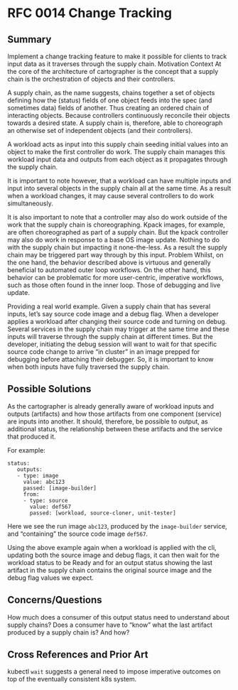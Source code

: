 # RFC 0014 Change Tracking

## Summary
Implement a change tracking feature to make it possible for clients to track input data as it traverses through the supply chain.
Motivation
Context
At the core of the architecture of cartographer is the concept that a supply chain is the orchestration of objects and their controllers.  

A supply chain, as the name suggests, chains together a set of objects defining how the (status) fields of one object feeds into the spec (and sometimes data) fields of another.  Thus creating an ordered chain of interacting objects.  Because controllers continuously reconcile their objects towards a desired state.  A supply chain is, therefore, able to choreograph an otherwise set of independent objects (and their controllers).

A workload acts as input into this supply chain seeding initial values into an object to make the first controller do work.  The supply chain manages this workload input data and outputs from each object as it propagates through the supply chain.

It is important to note however, that a workload can have multiple inputs and input into several objects in the supply chain all at the same time.  As a result when a workload changes, it may cause several controllers to do work simultaneously.  

It is also important to note that a controller may also do work outside of the work that the supply chain is choreographing.  Kpack images, for example, are often choreographed as part of a supply chain.  But the kpack controller may also do work in response to a base OS image update.  Nothing to do with the supply chain but impacting it none-the-less.  As a result the supply chain may be triggered part way through by this input.
Problem
Whilst, on the one hand, the behavior described above is virtuous and generally beneficial to automated outer loop workflows.  On the other hand, this behavior can be problematic for more user-centric, imperative workflows, such as those often found in the inner loop.  Those of debugging and live update.  

Providing a real world example.  Given a supply chain that has several inputs, let’s say source code image and a debug flag.  When a developer applies a workload after changing their source code and turning on debug.  Several services in the supply chain may trigger at the same time and these inputs will traverse through the supply chain at different times.  But the developer, initiating the debug session will want to wait for that specific source code change to arrive “in cluster” in an image prepped for debugging before attaching their debugger.  So, it is important to know when both inputs have fully traversed the supply chain.

## Possible Solutions
As the cartographer is already generally aware of workload inputs and outputs (artifacts) and how those artifacts from one component (service) are inputs into another.  It should, therefore, be possible to output, as additional status, the relationship between these artifacts and the service that produced it.

For example:

```
status:
   outputs:
   - type: image
     value: abc123
     passed: [image-builder]
     from:
     - type: source
       value: def567
       passed: [workload, source-cloner, unit-tester]
```

Here we see the run image `abc123`, produced by the `image-builder` service, and “containing” the source code image `def567`. 

Using the above example again when a workload is applied with the cli, updating both the source image and debug flags, it can then wait for the workload status to be Ready and for an output status showing the last artifact in the supply chain contains the original source image and the debug flag values we expect.

## Concerns/Questions
How much does a consumer of this output status need to understand about supply chains?  Does a consumer have to “know” what the last artifact produced by a supply chain is?  And how?  

## Cross References and Prior Art
kubectl `wait` suggests a general need to impose imperative outcomes on top of the eventually consistent k8s system.
